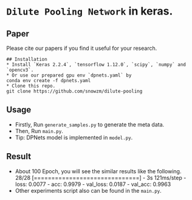 # `Dilute Pooling Network` in keras.

## Paper 
Please cite our papers if you find it useful for your research.

```
## Installation
* Install `Keras 2.2.4`, `tensorflow 1.12.0`, `scipy`, `numpy` and `opencv3`.
* Or use our prepared gpu env `dpnets.yaml` by 
conda env create -f dpnets.yaml
* Clone this repo.
git clone https://github.com/snowzm/dilute-pooling
```

## Usage
* Firstly, Run `generate_samples.py` to generate the meta data.
* Then, Run `main.py`.
* Tip: DPNets model is implemented in `model.py`.


## Result
* About 100 Epoch, you will see the similar results like the following.
28/28 [==============================] - 3s 121ms/step - loss: 0.0077 - acc: 0.9979 - val_loss: 0.0187 - val_acc: 0.9963
* Other experiments script also can be found in the `main.py`.
